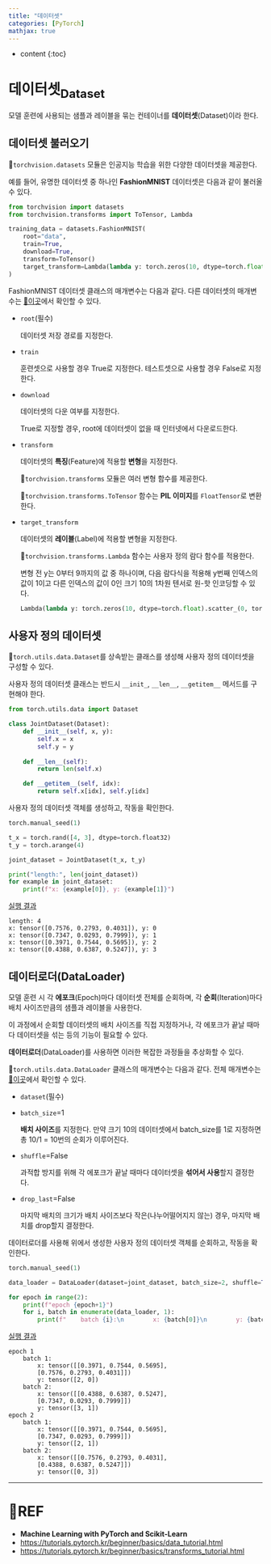 ```yaml
---
title: "데이터셋"
categories: [PyTorch]
mathjax: true
---
```


* content
{:toc}
# 데이터셋<sub>Dataset</sub>

모델 훈련에 사용되는 샘플과 레이블을 묶는 컨테이너를 **데이터셋**(Dataset)이라 한다.

## 데이터셋 불러오기

🧶`torchvision.datasets` 모듈은 인공지능 학습을 위한 다양한 데이터셋을 제공한다.

예를 들어, 유명한 데이터셋 중 하나인 **FashionMNIST** 데이터셋은 다음과 같이 불러올 수 있다.

```python
from torchvision import datasets
from torchvision.transforms import ToTensor, Lambda

training_data = datasets.FashionMNIST(
    root="data",
    train=True,
    download=True,
    transform=ToTensor()
    target_transform=Lambda(lambda y: torch.zeros(10, dtype=torch.float).scatter_(0, torch.tensor(y), value=1))
)
```

FashionMNIST 데이터셋 클래스의 매개변수는 다음과 같다. 다른 데이터셋의 매개변수는 [📌이곳](https://pytorch.org/vision/stable/datasets.html)에서 확인할 수 있다.

-   `root`(필수)

    데이터셋 저장 경로를 지정한다.

-   `train`

    훈련셋으로 사용할 경우 True로 지정한다. 테스트셋으로 사용할 경우 False로 지정한다.

-   `download`

    데이터셋의 다운 여부를 지정한다.

    True로 지정할 경우, root에 데이터셋이 없을 때 인터넷에서 다운로드한다.

-   `transform`

    데이터셋의 **특징**(Feature)에 적용할 **변형**을 지정한다.

    🧶`torchvision.transforms` 모듈은 여러 변형 함수를 제공한다.

    🧶`torchvision.transforms.ToTensor` 함수는 **PIL 이미지**를 `FloatTensor`로 변환한다.

-   `target_transform`

    데이터셋의 **레이블**(Label)에 적용할 변형을 지정한다.

    🧶`torchvision.transforms.Lambda` 함수는 사용자 정의 람다 함수를 적용한다.

    변형 전 y는 0부터 9까지의 값 중 하나이며, 다음 람다식을 적용해 y번째 인덱스의 값이 1이고 다른 인덱스의 값이 0인 크기 10의 1차원 텐서로 원-핫 인코딩할 수 있다.

    ```python
    Lambda(lambda y: torch.zeros(10, dtype=torch.float).scatter_(0, torch.tensor(y), value=1))
    ```

## 사용자 정의 데이터셋

🧶`torch.utils.data.Dataset`를 상속받는 클래스를 생성해 사용자 정의 데이터셋을 구성할 수 있다.

사용자 정의 데이터셋 클래스는 반드시 `__init_`, `__len__`, `__getitem__` 메서드를 구현해야 한다.

```python
from torch.utils.data import Dataset

class JointDataset(Dataset):
    def __init__(self, x, y):
        self.x = x
        self.y = y
    
    def __len__(self):
        return len(self.x)

    def __getitem__(self, idx):
        return self.x[idx], self.y[idx]
```

사용자 정의 데이터셋 객체를 생성하고, 작동을 확인한다.

```python
torch.manual_seed(1)

t_x = torch.rand([4, 3], dtype=torch.float32)
t_y = torch.arange(4)

joint_dataset = JointDataset(t_x, t_y)

print("length:", len(joint_dataset))
for example in joint_dataset:
    print(f"x: {example[0]}, y: {example[1]}")
```

<u>실행 결과</u>

```
length: 4
x: tensor([0.7576, 0.2793, 0.4031]), y: 0
x: tensor([0.7347, 0.0293, 0.7999]), y: 1
x: tensor([0.3971, 0.7544, 0.5695]), y: 2
x: tensor([0.4388, 0.6387, 0.5247]), y: 3
```

## 데이터로더(DataLoader)

모델 훈련 시 각 **에포크**(Epoch)마다 데이터셋 전체를 순회하며, 각 **순회**(Iteration)마다 배치 사이즈만큼의 샘플과 레이블을 사용한다.

이 과정에서 순회할 데이터셋의 배치 사이즈를 직접 지정하거나, 각 에포크가 끝날 때마다 데이터셋을 섞는 등의 기능이 필요할 수 있다.

**데이터로더**(DataLoader)를 사용하면 이러한 복잡한 과정들을 추상화할 수 있다.

🧶`torch.utils.data.DataLoader` 클래스의 매개변수는 다음과 같다. 전체 매개변수는 [📌이곳](https://pytorch.org/docs/stable/data.html)에서 확인할 수 있다.

-   `dataset`(필수)

-   `batch_size`=1

    **배치 사이즈**를 지정한다. 만약 크기 10의 데이터셋에서 batch_size를 1로 지정하면 총 10/1 = 10번의 순회가 이루어진다.

- `shuffle`=False

    과적합 방지를 위해 각 에포크가 끝날 때마다 데이터셋을 **섞어서 사용**할지 결정한다.

- `drop_last`=False

    마지막 배치의 크기가 배치 사이즈보다 작은(나누어떨어지지 않는) 경우, 마지막 배치를 drop할지 결정한다.

데이터로더를 사용해 위에서 생성한 사용자 정의 데이터셋 객체를 순회하고, 작동을 확인한다.

```python
torch.manual_seed(1)

data_loader = DataLoader(dataset=joint_dataset, batch_size=2, shuffle=True)

for epoch in range(2):
    print(f"epoch {epoch+1}")
    for i, batch in enumerate(data_loader, 1):
        print(f"    batch {i}:\n        x: {batch[0]}\n        y: {batch[1]}")
```

<u>실행 결과</u>

```
epoch 1
    batch 1:
        x: tensor([[0.3971, 0.7544, 0.5695],
        [0.7576, 0.2793, 0.4031]])
        y: tensor([2, 0])
    batch 2:
        x: tensor([[0.4388, 0.6387, 0.5247],
        [0.7347, 0.0293, 0.7999]])
        y: tensor([3, 1])
epoch 2
    batch 1:
        x: tensor([[0.3971, 0.7544, 0.5695],
        [0.7347, 0.0293, 0.7999]])
        y: tensor([2, 1])
    batch 2:
        x: tensor([[0.7576, 0.2793, 0.4031],
        [0.4388, 0.6387, 0.5247]])
        y: tensor([0, 3])
```

---

# 📌REF

-   **Machine Learning with PyTorch and Scikit-Learn**
-   <https://tutorials.pytorch.kr/beginner/basics/data_tutorial.html>
-   <https://tutorials.pytorch.kr/beginner/basics/transforms_tutorial.html>

 
